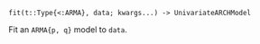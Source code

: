 ```
fit(t::Type{<:ARMA}, data; kwargs...) -> UnivariateARCHModel
```

Fit an `ARMA{p, q}` model to `data`.
